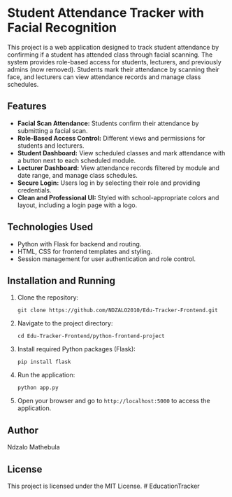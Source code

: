 # Student Attendance Tracker with Facial Recognition

This project is a web application designed to track student attendance by confirming if a student has attended class through facial scanning. The system provides role-based access for students, lecturers, and previously admins (now removed). Students mark their attendance by scanning their face, and lecturers can view attendance records and manage class schedules.

## Features

- **Facial Scan Attendance:** Students confirm their attendance by submitting a facial scan.
- **Role-Based Access Control:** Different views and permissions for students and lecturers.
- **Student Dashboard:** View scheduled classes and mark attendance with a button next to each scheduled module.
- **Lecturer Dashboard:** View attendance records filtered by module and date range, and manage class schedules.
- **Secure Login:** Users log in by selecting their role and providing credentials.
- **Clean and Professional UI:** Styled with school-appropriate colors and layout, including a login page with a logo.

## Technologies Used

- Python with Flask for backend and routing.
- HTML, CSS for frontend templates and styling.
- Session management for user authentication and role control.

## Installation and Running

1. Clone the repository:
   ```
   git clone https://github.com/NDZALO2010/Edu-Tracker-Frontend.git
   ```
2. Navigate to the project directory:
   ```
   cd Edu-Tracker-Frontend/python-frontend-project
   ```
3. Install required Python packages (Flask):
   ```
   pip install flask
   ```
4. Run the application:
   ```
   python app.py
   ```
5. Open your browser and go to `http://localhost:5000` to access the application.

## Author

Ndzalo Mathebula

## License

This project is licensed under the MIT License.
#   E d u c a t i o n T r a c k e r  
 